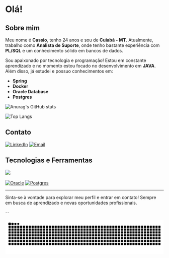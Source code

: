 # Olá! 

## Sobre mim

Meu nome é **Cassio**, tenho 24 anos e sou de **Cuiabá - MT**. Atualmente, trabalho como **Analista de Suporte**, onde tenho bastante experiência com **PL/SQL** e um conhecimento sólido em bancos de dados. 

Sou apaixonado por tecnologia e programação! Estou em constante aprendizado e no momento estou focado no desenvolvimento em **JAVA**. Além disso, já estudei e possuo conhecimentos em:

- **Spring**
- **Docker**
- **Oracle Database**
- **Postgres**

![Anurag's GitHub stats](https://github-readme-stats.vercel.app/api?username=CassioReigotto&show_icons=true&theme=radical)

![Top Langs](https://github-readme-stats.vercel.app/api/top-langs/?username=CassioReigotto&size_weight=0.5&count_weight=0.5)

## Contato

[![LinkedIn](https://img.shields.io/badge/LinkedIn-Perfil-blue)](https://www.linkedin.com/in/cassio-reigotto-21a361190)
[![Email](https://img.shields.io/badge/Email-Enviar%20e--mail-red)](mailto:cassio.reigotto@outlook.com)

## Tecnologias e Ferramentas

<p align="left">
  <a href="https://skillicons.dev">
    <img src="https://skillicons.dev/icons?i=java,spring,docker" />
  </a>
</p>

 [![Oracle](https://custom-icon-badges.demolab.com/badge/Oracle%20-F80000?logo=oracle&logoColor=white)](#)
[![Postgres](https://img.shields.io/badge/Postgres-%23316192.svg?logo=postgresql&logoColor=white)](#)

---

Sinta-se à vontade para explorar meu perfil e entrar em contato! Sempre em busca de aprendizado e novas oportunidades profissionais. 


--

<picture align="center">
  <source media="(prefers-color-scheme: dark)" srcset="https://raw.githubusercontent.com/CassioReigotto/CassioReigotto/output/github-contribution-grid-snake-dark.svg">
  <source media="(prefers-color-scheme: light)" srcset="https://raw.githubusercontent.com/CassioReigotto/CassioReigotto/output/github-contribution-grid-snake-dark.svg">
  <img align="center" alt="github contribution grid snake animation" src="https://raw.githubusercontent.com/CassioReigotto/CassioReigotto/output/github-contribution-grid-snake.svg">
</picture>
